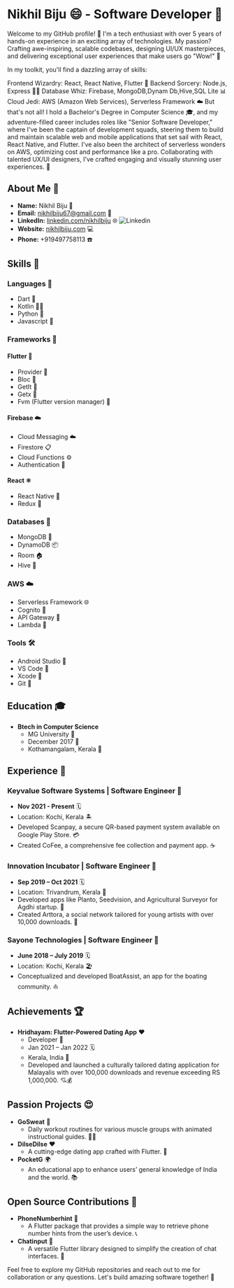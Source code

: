# Nikhil Biju 😄 - Software Developer 🚀

Welcome to my GitHub profile! 👋 I'm a tech enthusiast with over 5 years of hands-on experience in an exciting array of technologies. My passion? Crafting awe-inspiring, scalable codebases, designing UI/UX masterpieces, and delivering exceptional user experiences that make users go "Wow!" 🚀

In my toolkit, you'll find a dazzling array of skills:

Frontend Wizardry: React, React Native, Flutter 🌟
Backend Sorcery: Node.js, Express 🧙‍♂️
Database Whiz: Firebase, MongoDB,Dynam Db,Hive,SQL Lite 📊
Cloud Jedi: AWS (Amazon Web Services), Serverless Framework ☁️
But that's not all! I hold a Bachelor's Degree in Computer Science 🎓, and my adventure-filled career includes roles like "Senior Software Developer," where I've been the captain of development squads, steering them to build and maintain scalable web and mobile applications that set sail with React, React Native, and Flutter. I've also been the architect of serverless wonders on AWS, optimizing cost and performance like a pro. Collaborating with talented UX/UI designers, I've crafted engaging and visually stunning user experiences. 🌈

## About Me 👋
- **Name:** Nikhil Biju 🧑
- **Email:** nikhilbiju67@gmail.com 📧
- **LinkedIn:** [linkedin.com/nikhilbiju](https://www.linkedin.com/in/nikhilbiju/) 🌐 ![Linkedin](https://img.shields.io/badge/Linkedin-0A66C2?style=for-the-badge&logo=Linkedin&logoColor=white)
- **Website:** [nikhilbiju.com](https://www.nikhilbiju.com) 💻
- **Phone:** +919497758113 ☎️

## Skills 🚀
### Languages 📝
- Dart 🎯
- Kotlin 🏃‍♂️
- Python 🐍
- Javascript 🤖

### Frameworks 🧰
#### Flutter 🚀
- Provider 🎩
- Bloc 🧩
- GetIt 🚀
- Getx 🦄
- Fvm (Flutter version manager) 🌟

#### Firebase ☁️
- Cloud Messaging ☁️
- Firestore 📋
- Cloud Functions ⚙️
- Authentication 🔐

#### React ⚛️
- React Native 📱
- Redux 🧤

### Databases 📂
- MongoDB 🍃
- DynamoDB 📦
- Room 🏠
- Hive 🐝

### AWS ☁️
- Serverless Framework 🌐
- Cognito 🔐
- API Gateway 🚪
- Lambda 🚀

### Tools 🛠️
- Android Studio 📱
- VS Code 🧰
- Xcode 🍏
- Git 🐙

## Education 🎓
- **Btech in Computer Science**
  - MG University 🏫
  - December 2017 📆
  - Kothamangalam, Kerala 🌴

## Experience 🌟
### Keyvalue Software Systems | Software Engineer 🚀
- **Nov 2021 - Present** 🗓️
- Location: Kochi, Kerala 🏝️
- Developed Scanpay, a secure QR-based payment system available on Google Play Store. 💳
- Created CoFee, a comprehensive fee collection and payment app. ☕

### Innovation Incubator | Software Engineer 🚀
- **Sep 2019 – Oct 2021** 🗓️
- Location: Trivandrum, Kerala 🌴
- Developed apps like Planto, Seedvision, and Agricultural Surveyor for Agdhi startup. 🌱
- Created Arttora, a social network tailored for young artists with over 10,000 downloads. 🎨

### Sayone Technologies | Software Engineer 🚀
- **June 2018 – July 2019** 🗓️
- Location: Kochi, Kerala 🏖️
- Conceptualized and developed BoatAssist, an app for the boating community. ⛵

## Achievements 🏆
- **Hridhayam: Flutter-Powered Dating App** ❤️
  - Developer 🚀
  - Jan 2021 – Jan 2022 🗓️
  - Kerala, India 🌴
  - Developed and launched a culturally tailored dating application for Malayalis with over 100,000 downloads and revenue exceeding RS 1,000,000. 💘💰

## Passion Projects 😍
- **GoSweat** 💪
  - Daily workout routines for various muscle groups with animated instructional guides. 🏋️‍♂️
- **DilseDilse** ❤️
  - A cutting-edge dating app crafted with Flutter. 💑
- **PocketG** 🌍
  - An educational app to enhance users’ general knowledge of India and the world. 📚

## Open Source Contributions 🚀
- **PhoneNumberhint** 📱
  - A Flutter package that provides a simple way to retrieve phone number hints from the user’s device. 📞
- **Chatinput** 💬
  - A versatile Flutter library designed to simplify the creation of chat interfaces. 💬

Feel free to explore my GitHub repositories and reach out to me for collaboration or any questions. Let's build amazing software together! 🤝
